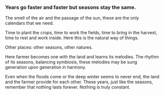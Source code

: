 ### Years go  faster and faster but seasons stay the same.

The smell of the air and the passage of the sun, these are the only calendars that we need.

Time to plant the crops, time to work the fields, time to bring in the harvest, time to rest and work inside. Here this is the natural way of things. 

Other places: other seasons, other natures.

Here farmer becomes one with the land and learns its melodies. The rhythm of its seasons, balancing symbiosis, these melodies may be sung generation upon generation in harmony.

Even when the floods come or the deep winter seems to never end, the land and the farmer provide for each other. These years, just like the seasons, remember that nothing lasts forever. Nothing is truly constant.